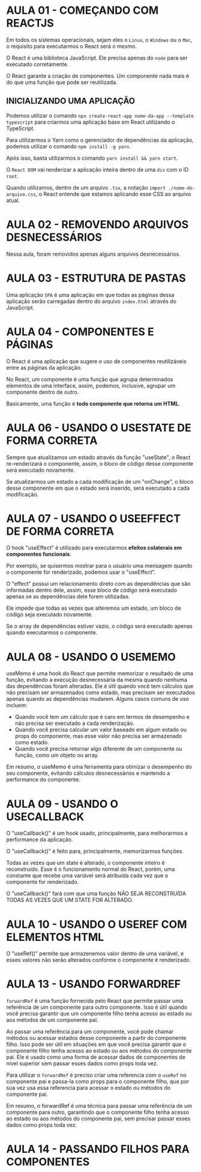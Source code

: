 # AULA 01 - COMEÇANDO COM REACTJS

Em todos os sistemas operacionais, sejam eles o `Linux`, o `Windows` ou o `Mac`, o requisito para executarmos o React será o mesmo.

O React é uma biblioteca JavaScript. Ele precisa apenas do `node` para ser executado corretamente.

O React garante a criação de componentes. Um componente nada mais é do que uma função que pode ser reutilizada.

## INICIALIZANDO UMA APLICAÇÃO

Podemos utilizar o comando `npx create-react-app nome-da-app --template typescript` para criarmos uma aplicação base em React utilizando o TypeScript.

Para utilizarmos o Yarn como o gerenciador de dependências da aplicação, podemos utilizar o comando `npm install -g yarn`.

Após isso, basta utilizarmos o comando `yarn install && yarn start`.

O `React DOM` vai renderizar a aplicação inteira dentro de uma `div` com o ID `root`.

Quando utilizamos, dentro de um arquivo `.tsx`, a notação `import ./nome-do-arquivo.css`, o React entende que estamos aplicando esse CSS ao arquivo atual.

# AULA 02 - REMOVENDO ARQUIVOS DESNECESSÁRIOS

Nessa aula, foram removidos apenas alguns arquivos desnecessários.

# AULA 03 - ESTRUTURA DE PASTAS

Uma aplicação `SPA` é uma aplicação em que todas as páginas dessa aplicação serão carregadas dentro do arquivo `index.html` através do JavaScript.

# AULA 04 - COMPONENTES E PÁGINAS

O React é uma aplicação que sugere o uso de componentes reutilizáveis entre as páginas da aplicação.

No React, um componente é uma função que agrupa determinados elementos de uma interface, assim, podemos, inclusive, agrupar um componente dentro de outro.

Basicamente, uma função é **todo componente que retorna um HTML**.

# AULA 06 - USANDO O USESTATE DE FORMA CORRETA

Sempre que atualizamos um estado através da função "useState", o React re-renderizará o componente, assim, o bloco de código desse componente será executado novamente.

Se atualizarmos um estado a cada modificação de um "onChange", o bloco desse componente em que o estado será inserido, será executado a cada modificação.

# AULA 07 - USANDO O USEEFFECT DE FORMA CORRETA

O hook "useEffect" é utilizado para executarmos **efeitos colaterais em componentes funcionais**.

Por exemplo, se quisermos mostrar para o usuário uma mensagem quando o componente for renderizado, podemos usar o "useEffect".

O "effect" possui um relacionamento direto com as dependências que são informadas dentro dele, assim, esse bloco de código será executado apenas se as dependências dele forem utilizadas.

Ele impede que todas as vezes que alteremos um estado, um bloco de código seja executado novamente.

Se o array de dependências estiver vazio, o código será executado apenas quando executarmos o componente.

# AULA 08 - USANDO O USEMEMO

useMemo é uma hook do React que permite memorizar o resultado de uma função, evitando a execução desnecessária da mesma quando nenhuma das dependências foram alteradas. Ele é útil quando você tem cálculos que não precisam ser armazenados como estado, mas precisam ser executados apenas quando as dependências mudarem. Alguns casos comuns de uso incluem:

- Quando você tem um cálculo que é caro em termos de desempenho e não precisa ser executado a cada renderização.
- Quando você precisa calcular um valor baseado em algum estado ou props do componente, mas esse valor não precisa ser armazenado como estado.
- Quando você precisa retornar algo diferente de um componente ou função, como um objeto ou array.

Em resumo, o useMemo é uma ferramenta para otimizar o desempenho do seu componente, evitando cálculos desnecessários e mantendo a performance do componente.

# AULA 09 - USANDO O USECALLBACK

O "useCallback()" é um hook usado, principalmente, para melhorarmos a performance da aplicação.

O "useCallback()" é feito para, principalmente, memorizarmos funções.

Todas as vezes que um state é alterado, o componente inteiro é reconstruído. Esse é o funcionamento normal do React, porém, uma constante que recebe uma variável será atribuída cada vez que o componente for renderizado.

O "useCallback()" fará com que uma função NÃO SEJA RECONSTRUÍDA TODAS AS VEZES QUE UM STATE FOR ALTERADO.

# AULA 10 - USANDO O USEREF COM ELEMENTOS HTML

O "useRef()" permite que armazenemos valor dentro de uma variável, e esses valores não serão alterados conforme o componente é renderizado.

# AULA 13 - USANDO FORWARDREF

`forwardRef` é uma função fornecida pelo React que permite passar uma referência de um componente para outro componente. Isso é útil quando você precisa garantir que um componente filho tenha acesso ao estado ou aos métodos de um componente pai.

Ao passar uma referência para um componente, você pode chamar métodos ou acessar estados desse componente a partir do componente filho. Isso pode ser útil em situações em que você precisa garantir que o componente filho tenha acesso ao estado ou aos métodos do componente pai. Ele é usado como uma forma de acessar dados de componentes de nível superior sem passar esses dados como props toda vez.

Para utilizar o `forwardRef` é preciso criar uma referencia com o `useRef` no componente pai e passa-la como props para o componente filho, que por sua vez usa essa referencia para acessar o estado ou métodos do componente pai.

Em resumo, o forwardRef é uma técnica para passar uma referência de um componente para outro, garantindo que o componente filho tenha acesso ao estado ou aos métodos do componente pai, sem precisar passar esses dados como props toda vez.

# AULA 14 - PASSANDO FILHOS PARA COMPONENTES
